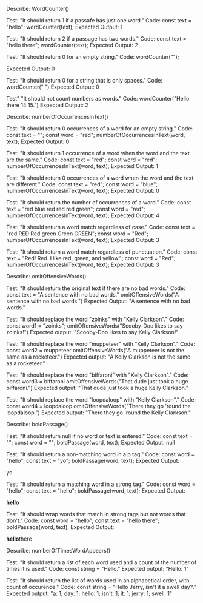 Describe: WordCounter()

Test: "It should return 1 if a passafe has just one word."
Code:
const text = "hello";
wordCounter(text);
Expected Output: 1

Test: "It should return 2 if a passage has two words."
Code:
const text = "hello there";
wordCounter(text);
Expected Output: 2

Test: "It should return 0 for an empty string."
Code: wordCounter("");

Expected Output: 0

Test: "It should return 0 for a string that is only spaces."
Code: wordCounter("      ")
Expected Output: 0

Test" "It should not count numbers as words."
Code: wordCounter("Hello there 14 15.")
Expected Output: 2

Describe: numberOfOccurrencesInText()

Test: "It should return 0 occurrences of a word for an empty string."
Code:
const text = "";
const word = "red";
numberOfOccurrencesInText(word, text);
Expected Output: 0

Test: "It should return 1 occurrence of a word when the word and the text are the same."
Code:
const text = "red";
const word = "red";
numberOfOccurrencesInText(word, text);
Expected Output: 1

Test: "It should return 0 occurrences of a word when the word and the text are different."
Code:
const text = "red";
const word = "blue";
numberOfOccurrencesInText(word, text);
Expected Output: 0

Test: "It should return the number of occurrences of a word."
Code:
const text = "red blue red red red green";
const word = "red";
numberOfOccurrencesInText(word, text);
Expected Output: 4

Test: "It should return a word match regardless of case."
Code:
const text = "red RED Red green Green GREEN";
const word = "Red";
numberOfOccurrencesInText(word, text);
Expected Output: 3

Test: "It should return a word match regardless of punctuation."
Code:
const text = "Red! Red. I like red, green, and yellow.";
const word = "Red";
numberOfOccurrencesInText(word, text);
Expected Output: 3

Describe: omitOffensiveWords()

Test: "It should return the original text if there are no bad words."
Code:
const text = "A sentence with no bad words."
omitOffensiveWords("A sentence with no bad words.")
Expected Output: "A sentence with no bad words."

Test: "It should replace the word "zoinks" with "Kelly Clarkson"."
Code:
const word1 = "zoinks";
omitOffensiveWords("Scooby-Doo likes to say zoinks!")
Expected output: "Scooby-Doo likes to say Kelly Clarkson!"

Test: "It should replace the word "muppeteer" with "Kelly Clarkson"."
Code:
const word2 = muppeteer
omitOffensiveWords("A muppeteer is not the same as a rocketeer.")
Expected output: "A Kelly Clarkson is not the same as a rocketeer."

Test: "It should replace the word "biffaroni" with "Kelly Clarkson"."
Code:
const word3 = biffaroni
omitOffensiveWords("That dude just took a huge biffaroni.")
Expected output: "That dude just took a huge Kelly Clarkson."

Test: "It should replace the word "loopdaloop" with "Kelly Clarkson"."
Code:
const word4 = loopdaloop
omitOffensiveWords("There they go 'round the loopdaloop.")
Expected output: "There they go 'round the Kelly Clarkson."

Describe: boldPassage()

Test: "It should return null if no word or text is entered."
Code:
const text = "";
const word = "";
boldPassage(word, text);
Expected Output: null

Test: "It should return a non-matching word in a p tag."
Code:
const word = "hello";
const text = "yo";
boldPassage(word, text);
Expected Output: <p>yo</p>

Test: "It should return a matching word in a strong tag."
Code:
const word = "hello";
const text = "hello";
boldPassage(word, text);
Expected Output: <p><strong>hello</strong></p>

Test: "It should wrap words that match in strong tags but not words that don't."
Code:
const word = "hello";
const text = "hello there";
boldPassage(word, text);
Expected Output: <p><strong>hello</strong>there</p>

Describe: numberOfTimesWordAppears()

Test: "It should return a list of each word used and a count of the number of times it is used."
Code:
const string = "Hello."
Expected output: "Hello: 1"

Test: "It should return the list of words used in an alphabetical order, with count of occurence."
Code:
const string = "Hello Jerry, isn't it a swell day?."
Expected output: "a: 1; day: 1; hello: 1; isn't: 1; it: 1; jerry: 1; swell: 1"